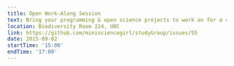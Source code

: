 ```yaml
---
title: Open Work-Along Session
text: Bring your programming & open science projects to work on for a couple of hours, get help with your bugs and meet new colleagues! 
location: Biodiversity Room 224, UBC
link: https://github.com/minisciencegirl/studyGroup/issues/55
date: 2015-09-02
startTime: '15:00'
endTime: '17:00'
---
```

